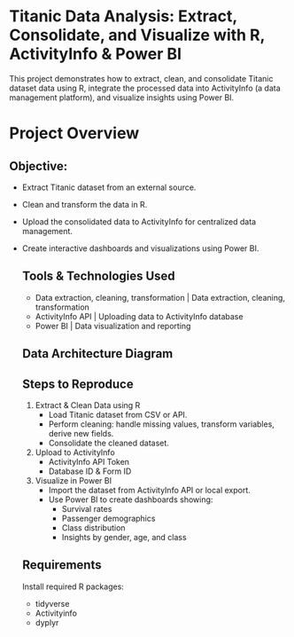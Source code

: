 # Titanic Data Analysis: Extract, Consolidate, and Visualize with R, ActivityInfo & Power BI

This project demonstrates how to extract, clean, and consolidate Titanic dataset data using R, integrate the processed data into ActivityInfo (a data management platform), and visualize insights using Power BI.

# Project Overview

## Objective:
- Extract Titanic dataset from an external source.
- Clean and transform the data in R.
- Upload the consolidated data to ActivityInfo for centralized data management.
- Create interactive dashboards and visualizations using Power BI.

  ## Tools & Technologies Used
   - Data extraction, cleaning, transformation | Data extraction, cleaning, transformation
   - ActivityInfo API | Uploading data to ActivityInfo database
   - Power BI | Data visualization and reporting

  ## Data Architecture Diagram

  ## Steps to Reproduce

  1. Extract & Clean Data using R
     - Load Titanic dataset from CSV or API.
     - Perform cleaning: handle missing values, transform variables, derive new fields.
     - Consolidate the cleaned dataset.
  2. Upload to ActivityInfo
     - ActivityInfo API Token
     - Database ID & Form ID
  3. Visualize in Power BI
     - Import the dataset from ActivityInfo API or local export.
     - Use Power BI to create dashboards showing:
         - Survival rates
         - Passenger demographics
         - Class distribution
         - Insights by gender, age, and class

    ## Requirements
  
  Install required R packages:
  - tidyverse
  - Activityinfo
  - dyplyr
    
        
